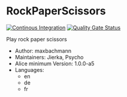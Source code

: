 # RockPaperScissors

[![Continous Integration](https://gitlab.com/project-alice-assistant/skills/skill_RockPaperScissors/badges/master/pipeline.svg)](https://gitlab.com/project-alice-assistant/skills/skill_RockPaperScissors/pipelines/latest)
[![Quality Gate Status](https://sonarcloud.io/api/project_badges/measure?project=project-alice-assistant_skill_RockPaperScissors&metric=alert_status)](https://sonarcloud.io/dashboard?id=project-alice-assistant_skill_RockPaperScissors)

Play rock paper scissors

- Author: maxbachmann
- Maintainers: Jierka, Psycho
- Alice minimum Version: 1.0.0-a5
- Languages:
  - en
  - de
  - fr

